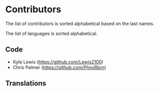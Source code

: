 # Contributors

The list of contributors is sorted alphabetical based on the last names.

The list of languages is sorted alphabetical.

## Code
* Kyle Lewis (https://github.com/Lewis2100)
* Chris Palmer (https://github.com/PhnxRbrn)

## Translations
